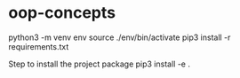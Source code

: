 # oop-concepts

python3 -m venv env
source ./env/bin/activate
pip3 install -r requirements.txt

Step to install the project package
pip3 install -e .